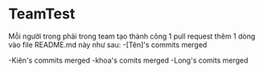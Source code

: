 # TeamTest
Mỗi người trong phải trong team tạo thành công 1 pull request thêm 1 dòng vào file README.md này như sau: -[Tên]'s commits merged

-Kiên's commits merged
-khoa's comits merged 
-Long's comits merged
